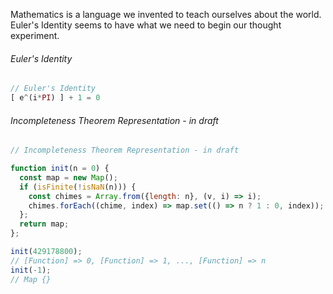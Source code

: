 Mathematics is a language we invented to teach ourselves about the world. Euler's Identity seems to have what we need to begin our thought experiment.

###### Euler's Identity
```javascript
// Euler's Identity
[ e^(i*PI) ] + 1 = 0
```

###### Incompleteness Theorem Representation - in draft
```javascript
// Incompleteness Theorem Representation - in draft

function init(n = 0) {
  const map = new Map();
  if (isFinite(!isNaN(n))) {
    const chimes = Array.from({length: n}, (v, i) => i);
    chimes.forEach((chime, index) => map.set(() => n ? 1 : 0, index));
  };
  return map;
};

init(429178800);
// [Function] => 0, [Function] => 1, ..., [Function] => n
init(-1);
// Map {}
```

